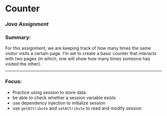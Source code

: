 
# Counter

### *Java Assignment*

### Summary:

For this assignment, we are keeping track of how many times the same visitor visits a certain page. I’m set to create a basic counter that interacts with two pages (in which, one will show how many times someone has visited the other).

---

### Focus:

- Practice using session to store data
- be able to check whether a session variable exists
- use dependency injection to initialize session
- use `getAttribute` and `setAttribute` to read and modify session
